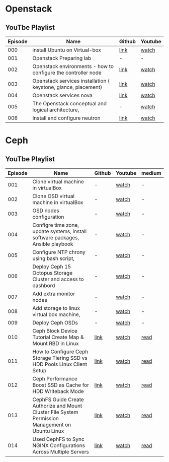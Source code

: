 # Openstack

## YouTbe Playlist

| Episode | Name                                                                 | Github                                                                           | Youtube                               |
| ------- | ---------------------------------------------------------------------| -------------------------------------------------------------------------------- | ------------------------------------- |
| 000     | install Ubuntu on Virtual-box                                        | [link](https://github.com/hojat-gazestani/openstack/tree/main/Environment)       | [watch](https://youtu.be/d78p9gBvyhk) |
| 001     | Openstack Preparing  lab   | -                                       | -                                                                                | [watch](https://youtu.be/vnS4Ft9CLk8) |
| 002     | Openstack environments - how to configure the controller node        | [link](https://github.com/hojat-gazestani/openstack/tree/main/Environment)       | [watch](https://youtu.be/AiND3TQSccg) |
| 003     | Openstack services installation ( keystone,  glance,   placement)    | [link](https://github.com/hojat-gazestani/openstack/tree/main/Services)          | [watch](https://youtu.be/G9HBo3Jz_0Q) |
| 004     | Openstack services nova                                              | [link](https://github.com/hojat-gazestani/openstack/tree/main/Services/Xena)     | [watch](https://youtu.be/s6WViHUwmJY) |
| 005     | The Openstack conceptual and logical architecture,                   | -                                                                                | [watch](https://youtu.be/EhNTDI5L6ts) |
| 006     | Install and configure neutron                                        | [link](https://github.com/hojat-gazestani/openstack/tree/main/Services/Network)  | [watch](https://youtu.be/j81KrBMNPag) |

# Ceph

## YouTbe Playlist

| Episode | Name                                                                                | Github   | Youtube                               | medium |
| ------- | ------------------------------------------------------------------------------------| -------- | ------------------------------------- | ------ |
| 001     | Clone virtual machine in virtualBox                                                 | -        | [watch](https://youtu.be/Fk2CYFeVqoc) | -      |
| 002     | Clone OSD virtual machine in virtualBox                                             | -        | [watch](https://youtu.be/TmpMC0_-4js) | -      |
| 003     | OSD nodes configuration                                                             | -        | [watch](https://youtu.be/sB4YQz-xasc) | -      |
| 004     | Configre time zone, update systems, install software packages, Ansible playbook     | -        | [watch](https://youtu.be/90Xd8oPi3tc) | -      |
| 005     | Configure NTP chrony using bash script,                                             | -        | [watch](https://youtu.be/N_s2sBjQ3iA) | -      |
| 006     | Deploy Ceph 15 Octopus Storage Cluster and access to dashbord                       | -        | [watch](https://youtu.be/ptQNLFLWyiw) | -      |
| 007     | Add extra monitor nodes                                                             | -        | [watch](https://youtu.be/Pr5ao4cijqc) | -      |
| 008     | Add storage to linux virtual box machine,                                           | -        | [watch](https://youtu.be/LCHXYsrcOPo) | -      |
| 009     | Deploy Ceph OSDs                                                                    | -        | [watch](https://youtu.be/ZzkzDWfCxGU) | -      |
| 010     | Ceph Block Device Tutorial Create Map & Mount RBD in Linux                          | [link](https://github.com/hojat-gazestani/openstack/blob/main/Ceph/octapus/07-block-device.md)        | [watch](https://youtu.be/8zBwOgSZ5mA)                   | [read](https://medium.com/@hojat_gazestani/how-to-set-up-ceph-rbd-storage-and-mount-on-ubuntu-linux-server-a-step-by-step-guide-for-beginners-cdd4f20bad50) |
| 011     | How to Configure Ceph Storage Tiering SSD vs HDD Pools  Linux Client Setup          | [link](https://github.com/hojat-gazestani/openstack/blob/main/Ceph/octapus/05-Pool-SSD-HDD.md)        | [watch](https://youtu.be/9MmiQdu4kIY)                   | [read](https://medium.com/@hojat_gazestani/how-to-configure-ceph-storage-tiering-ssd-vs-hdd-pools-linux-client-setup-a418f6afd148) |
| 012     | Ceph Performance Boost SSD as Cache for HDD Writeback Mode                          | [link](https://github.com/hojat-gazestani/openstack/blob/main/Ceph/octapus/06-Pool-cache-layer.md)    | [watch](https://youtu.be/6yNx8SPeYYU)                   | [read](https://medium.com/@hojat_gazestani/ceph-performance-boost-ssd-as-cache-for-hdd-writeback-mode-5a1080a8c2e5) |
| 013     | CephFS Guide Create Authorize and Mount Cluster File System Permission Management on Ubuntu Linux  | [link](https://github.com/hojat-gazestani/openstack/blob/main/Ceph/octapus/08-cephfs-file-storage.md)    | [watch](https://youtu.be/vNAjlogwbtk) | [read](https://medium.com/@hojat_gazestani/the-complete-cephfs-tutorial-for-2024-2d0e3d161fa4) |
| 014     | Used CephFS to Sync NGINX Configurations Across Multiple Servers  | [link](https://github.com/hojat-gazestani/openstack/blob/main/Ceph/octapus/09-cephfs-nginx.md)    | [watch](https://youtu.be/T0DW0Sd8yss) | [read](https://medium.com/@hojat_gazestani/how-i-used-cephfs-to-sync-nginx-configurations-across-multiple-servers-f8200685fd8d) |


